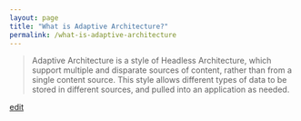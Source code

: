 ```yaml
---
layout: page
title: "What is Adaptive Architecture?"
permalink: /what-is-adaptive-architecture
---
```


> Adaptive Architecture is a style of Headless Architecture, which support multiple and disparate sources of content, rather than from a single content source. This style allows different types of data to be stored in different sources, and pulled into an application as needed.

<p class="edit-term"><a href="https://github.com/and-digital/tech-definitions/blob/master/definitions/architecture-styles/adaptive-architecture.md">edit</a></p>
